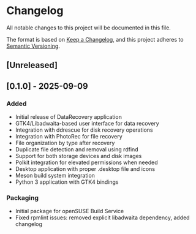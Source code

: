 # Changelog

All notable changes to this project will be documented in this file.

The format is based on [Keep a Changelog](https://keepachangelog.com/en/1.0.0/),
and this project adheres to [Semantic Versioning](https://semver.org/spec/v2.0.0.html).

## [Unreleased]

## [0.1.0] - 2025-09-09
### Added
- Initial release of DataRecovery application
- GTK4/Libadwaita-based user interface for data recovery
- Integration with ddrescue for disk recovery operations
- Integration with PhotoRec for file recovery
- File organization by type after recovery
- Duplicate file detection and removal using rdfind
- Support for both storage devices and disk images
- Polkit integration for elevated permissions when needed
- Desktop application with proper .desktop file and icons
- Meson build system integration
- Python 3 application with GTK4 bindings

### Packaging
- Initial package for openSUSE Build Service
- Fixed rpmlint issues: removed explicit libadwaita dependency, added changelog
